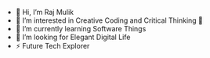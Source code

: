- 👋 Hi, I’m Raj Mulik
- 👀 I’m interested in Creative Coding and Critical Thinking 🙌
- 🌱 I’m currently learning Software Things 
- 💞️ I’m looking for Elegant Digital Life
- ⚡ Future Tech Explorer

